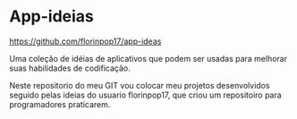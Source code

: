 # App-ideias

https://github.com/florinpop17/app-ideas

Uma coleção de idéias de aplicativos que podem ser usadas para melhorar suas habilidades de codificação.

Neste repositorio do meu GIT vou colocar meu projetos desenvolvidos seguido pelas ideias do usuario florinpop17, que criou um repositoiro para programadores praticarem.
